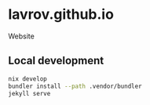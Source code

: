 # lavrov.github.io

Website

## Local development

```sh
nix develop
bundler install --path .vendor/bundler
jekyll serve
```